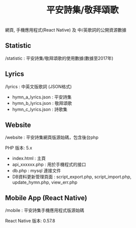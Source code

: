 <p align="center">
	<h1 align="center">
		平安詩集/敬拜頌歌
	</h1>
	<br>
	網頁, 手機應用程式(React Native) 及 中/英歌詞的公開資源數據
</p>


## Statistic
/statistic : 平安詩集/敬拜頌歌的使用數據(數據至2017年)


## Lyrics
/lyrics : 中英文版歌詞 (JSON格式)
- hymn_a_lyrics.json : 平安詩集
- hymn_b_lyrics.json : 敬拜頌歌
- hymn_c_lyrics.json : 詩歌集


## Website
/website : 平安詩集網頁版源始碼，包含後台php

PHP 版本: 5.x

- index.html : 主頁
- api_xxxxxx.php : 用於手機程式的接口
- db.php : mysql 連接文件
- DB資料更新管理頁面 : script_export.php, script_import.php, update_hymn.php, view_err.php


## Mobile App (React Native)
/mobile : 平安詩集手機應用程式版源始碼

React Native 版本: 0.57.8
